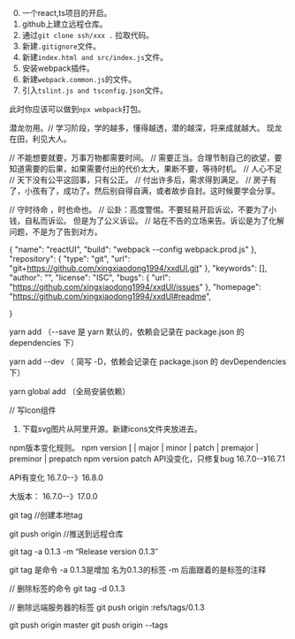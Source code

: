 0. 一个react,ts项目的开启。
1. github上建立远程仓库。
2. 通过`git clone ssh/xxx .` 拉取代码。
3. 新建`.gitignore`文件。
4. 新建`index.html and src/index.js`文件。
5. 安装webpack插件。
6. 新建`webpack.common.js`的文件。
7. 引入`tslint.js and tsconfig.json`文件。

此时你应该可以做到`npx webpack`打包。

潜龙勿用。// 学习阶段，学的越多，懂得越透，潜的越深，将来成就越大。
现龙在田，利见大人。

// 不能想要就要，万事万物都需要时间。
// 需要正当。合理节制自己的欲望，要知道需要的后果，如果需要付出的代价太大，果断不要，等待时机。
// 人心不足
// 天下没有公平这回事，只有公正。
// 付出许多后，需求得到满足。
// 房子有了，小孩有了，成功了。然后别自得自满，或者故步自封。这时候要学会分享。

// 守时待命 ，时也命也。
// 讼卦：高度警惕。不要轻易开启诉讼，不要为了小钱，自私而诉讼。 但是为了公义诉讼。
// 站在不告的立场来告。诉讼是为了化解问题，不是为了告到对方。


{
  "name": "reactUI",
    "build": "webpack --config webpack.prod.js"
  },
  "repository": {
    "type": "git",
    "url": "git+https://github.com/xingxiaodong1994/xxdUI.git"
  },
  "keywords": [],
  "author": "",
  "license": "ISC",
  "bugs": {
    "url": "https://github.com/xingxiaodong1994/xxdUI/issues"
  },
  "homepage": "https://github.com/xingxiaodong1994/xxdUI#readme",

}

yarn add <packageName> （--save 是 yarn 默认的，依赖会记录在 package.json 的 dependencies 下）

yarn add <packageName> --dev （ 简写 -D，依赖会记录在 package.json 的 devDependencies 下）

yarn global add <packageName> （全局安装依赖）

// 写Icon组件
1. 下载svg图片从阿里开源。新建icons文件夹放进去。

npm版本变化规则。
npm version [<newversion> | major | minor | patch | premajor | preminor | prepatch
 npm version patch
API没变化，只修复bug 16.7.0--》16.7.1

API有变化 16.7.0--》16.8.0

大版本： 16.7.0--》17.0.0

git tag <tagName> //创建本地tag

git push origin <tagName> //推送到远程仓库


git tag -a 0.1.3 -m “Release version 0.1.3″

git tag 是命令
-a 0.1.3是增加 名为0.1.3的标签
-m 后面跟着的是标签的注释

// 删除标签的命令
git tag -d 0.1.3




// 删除远端服务器的标签
git push origin :refs/tags/0.1.3

git push origin master
git push origin --tags